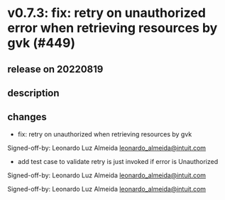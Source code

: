 # v0.7.3: fix: retry on unauthorized error when retrieving resources by gvk (#449)

## release on 20220819
## description
## changes
* fix: retry on unauthorized when retrieving resources by gvk

Signed-off-by: Leonardo Luz Almeida <a href="mailto:leonardo_almeida@intuit.com">leonardo_almeida@intuit.com</a>

* add test case to validate retry is just invoked if error is Unauthorized

Signed-off-by: Leonardo Luz Almeida <a href="mailto:leonardo_almeida@intuit.com">leonardo_almeida@intuit.com</a>

Signed-off-by: Leonardo Luz Almeida <a href="mailto:leonardo_almeida@intuit.com">leonardo_almeida@intuit.com</a>

